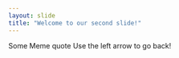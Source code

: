 ```yaml
---
layout: slide
title: "Welcome to our second slide!"
---
```

Some Meme quote
Use the left arrow to go back!
